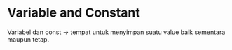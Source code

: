 # Variable and Constant

Variabel dan const -> tempat untuk menyimpan suatu value baik sementara maupun tetap.
